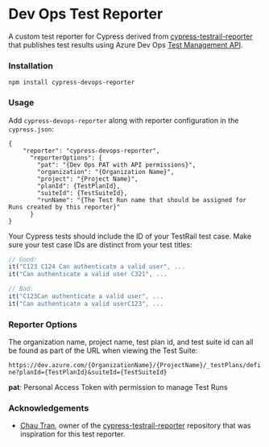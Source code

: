 # Dev Ops Test Reporter

A custom test reporter for Cypress derived from [cypress-testrail-reporter](https://github.com/nartc/cypress-testrail-reporter)
 that publishes test results using Azure Dev Ops [Test Management API](https://docs.microsoft.com/en-us/rest/api/azure/devops/test/?view=azure-devops-rest-5.1).
 
### Installation

`npm install cypress-devops-reporter`

### Usage

Add `cypress-devops-reporter` along with reporter configuration in the `cypress.json`:

```json5
{
    "reporter": "cypress-devops-reporter",
      "reporterOptions": {
        "pat": "{Dev Ops PAT with API permissions}",
        "organization": "{Organization Name}",
        "project": "{Project Name}",
        "planId": {TestPlanId},
        "suiteId": {TestSuiteId},
        "runName": "{The Test Run name that should be assigned for Runs created by this reporter}"
      }
}
```

Your Cypress tests should include the ID of your TestRail test case. Make sure your test case IDs are distinct from your test titles:

```Javascript
// Good:
it("C123 C124 Can authenticate a valid user", ...
it("Can authenticate a valid user C321", ...

// Bad:
it("C123Can authenticate a valid user", ...
it("Can authenticate a valid userC123", ...
```

### Reporter Options

The organization name, project name, test plan id, and test suite id can all be found as
part of the URL when viewing the Test Suite:

`https://dev.azure.com/{OrganizationName}/{ProjectName}/_testPlans/define?planId={TestPlanId}&suiteId={TestSuiteId}`

**pat**: Personal Access Token with permission to manage Test Runs

### Acknowledgements

- [Chau Tran](https://github.com/nartc), owner of the [cypress-testrail-reporter](https://github.com/nartc/cypress-testrail-reporter)
repository that was inspiration for this test reporter.
 